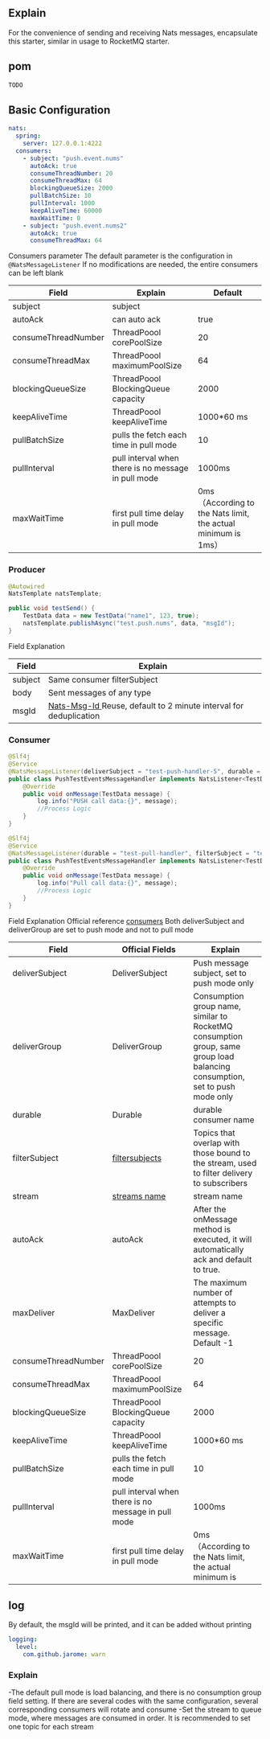 ## Explain
For the convenience of sending and receiving Nats messages, encapsulate this starter, similar in usage to RocketMQ starter.
## pom
```xml
TODO
```
## Basic Configuration
```yaml
nats:
  spring:
    server: 127.0.0.1:4222
  consumers:
    - subject: "push.event.nums"
      autoAck: true
      consumeThreadNumber: 20
      consumeThreadMax: 64
      blockingQueueSize: 2000
      pullBatchSize: 10
      pullInterval: 1000
      keepAliveTime: 60000
      maxWaitTime: 0
    - subject: "push.event.nums2"
      autoAck: true
      consumeThreadMax: 64

```
Consumers parameter
The default parameter is the configuration in `@NatsMessageListener`
If no modifications are needed, the entire consumers can be left blank

| Field               | Explain                                             | Default                |
|---------------------|-----------------------------------------------------|------------------------|
| subject             | subject                                             |
| autoAck             | can auto ack                                        | true                   |
| consumeThreadNumber | ThreadPoool corePoolSize                            | 20                     |
| consumeThreadMax    | ThreadPoool maximumPoolSize                         | 64                     |
| blockingQueueSize   | ThreadPoool BlockingQueue  capacity                 | 2000                   |
| keepAliveTime       | ThreadPoool keepAliveTime                           | 1000*60 ms             |
| pullBatchSize       | pulls the fetch each time in pull mode              | 10                     |
| pullInterval        | pull interval when there is no message in pull mode | 1000ms                 |
| maxWaitTime         | first pull time delay in pull mode          | 0ms （According to the Nats limit, the actual minimum is 1ms） |

### Producer
```java
@Autowired
NatsTemplate natsTemplate;

public void testSend() {
    TestData data = new TestData("name1", 123, true);
    natsTemplate.publishAsync("test.push.nums", data, "msgId");
}        
```
Field Explanation

| Field | Explain                                                                                                            |
| --- |--------------------------------------------------------------------------------------------------------------------|
| subject | Same consumer filterSubject                                                                                        |
| body | Sent messages of any type                                                                                          |
| msgId | [Nats-Msg-Id ](https://docs.nats.io/using-nats/developer/develop_jetstream/model_deep_dive#message-deduplication) Reuse, default to 2 minute interval for deduplication |



### Consumer
```java
@Slf4j
@Service
@NatsMessageListener(deliverSubject = "test-push-handler-5", durable = "test-push-handler-5", filterSubject = "test.push.nums", stream = "TEST-PUSH-EVENTS", deliverGroup = "deliver-test-group")
public class PushTestEventsMessageHandler implements NatsListener<TestData> {
    @Override
    public void onMessage(TestData message) {
        log.info("PUSH call data:{}", message);
        //Process Logic
    }
}

@Slf4j
@Service
@NatsMessageListener(durable = "test-pull-handler", filterSubject = "test.pull.nums", stream = "TEST-PULL-EVENTS")
public class PushTestEventsMessageHandler implements NatsListener<TestData> {
    @Override
    public void onMessage(TestData message) {
        log.info("Pull call data:{}", message);
        //Process Logic
    }
}
```

Field Explanation
Official reference [consumers](https://docs.nats.io/nats-concepts/jetstream/consumers)   Both deliverSubject and deliverGroup are set to push mode and not to pull mode

| Field | Official Fields     | Explain                                                                                                                     |
| --- |-----------------------------------------------------------------------------------------|-----------------------------------------------------------------------------------------------------------------------------|
| deliverSubject | DeliverSubject                                                                          | Push message subject, set to push mode only                                                                                 |
| deliverGroup | DeliverGroup                                                                            | Consumption group name, similar to RocketMQ consumption group, same group load balancing consumption, set to push mode only |
| durable | Durable                                                                                 | durable consumer name                                                                                                       |
| filterSubject | [filtersubjects](https://docs.nats.io/nats-concepts/jetstream/consumers#filtersubjects) | Topics that overlap with those bound to the stream, used to filter delivery to subscribers                                  |
| stream | [streams name](https://docs.nats.io/nats-concepts/jetstream/streams)                    | stream name                                                                                                                 |
| autoAck | autoAck                                                                                 | After the onMessage method is executed, it will automatically ack and default to true.                                                                                           |
| maxDeliver | MaxDeliver                                                                              | The maximum number of attempts to deliver a specific message. Default -1                                                                                                       |
| consumeThreadNumber | ThreadPoool corePoolSize                                                                                | 20                                                                                                                          |
| consumeThreadMax | ThreadPoool maximumPoolSize                                                                            | 64                                                                                                                          |
| blockingQueueSize | ThreadPoool BlockingQueue  capacity                                                                         | 2000                                                                                                                        |
| keepAliveTime | ThreadPoool keepAliveTime                                                                           | 1000*60 ms                                                                                                                  |
| pullBatchSize       | pulls the fetch each time in pull mode              | 10                                                                                                                          |
| pullInterval        | pull interval when there is no message in pull mode | 1000ms                                                                                                                      |
| maxWaitTime         | first pull time delay in pull mode          | 0ms （According to the Nats limit, the actual minimum is                                                                     

## log
By default, the msgId will be printed, and it can be added without printing
```yaml
logging:
  level:
    com.github.jarome: warn
```
### Explain

-The default pull mode is load balancing, and there is no consumption group field setting. If there are several codes with the same configuration, several corresponding consumers will rotate and consume
-Set the stream to queue mode, where messages are consumed in order. It is recommended to set one topic for each stream
